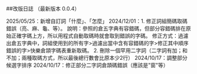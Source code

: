 ##改版日誌 （最新版本 0.0.4）

2025/05/25：新增自訂詞「什麼」、「怎麼」
2024/12/01：1. 修正詞組簡碼取碼錯誤（亮、麻、龜、等）。
說明：參照的倉五字典有容錯碼，但部分容錯碼排在原始正確字碼上方，所以用程式自動取碼時就會取到錯誤的字碼。
修正方式：過濾出倉五字典中，詞組使用到的所有字>過濾出當中含有容錯碼的字>修正其中順序錯誤的字>快樂倉頡字碼表重新取碼。
2. 刪除一個罕用二字詞（二字詞有加；和不加；兩種取碼方式，所以最後總行數會比原本少2行）
2024/10/17：調整部分候選字排序
2024/10/17：修正部分二字詞倉頡碼錯誤（應該是"窗"等）